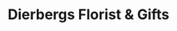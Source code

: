---
title: "Dierbergs Florist & Gifts"
url: /wentzville/dierbergs-florist-and-gifts/
shop: florist
---